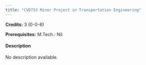 ```yaml
---
title: "CVD753 Minor Project in Transportation Engineering"
---
```

**Credits:** 3 (0-0-6)

**Prerequisites:** M.Tech.: Nil

#### Description
No description available.